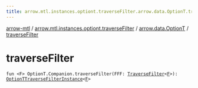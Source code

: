 ```yaml
---
title: arrow.mtl.instances.optiont.traverseFilter.arrow.data.OptionT.traverseFilter - arrow-mtl
---
```


[arrow-mtl](../../index.html) / [arrow.mtl.instances.optiont.traverseFilter](../index.html) / [arrow.data.OptionT](index.html) / [traverseFilter](./traverse-filter.html)

# traverseFilter

`fun <F> OptionT.Companion.traverseFilter(FFF: `[`TraverseFilter`](../../arrow.mtl.typeclasses/-traverse-filter/index.html)`<`[`F`](traverse-filter.html#F)`>): `[`OptionTTraverseFilterInstance`](../../arrow.mtl.instances/-option-t-traverse-filter-instance/index.html)`<`[`F`](traverse-filter.html#F)`>`